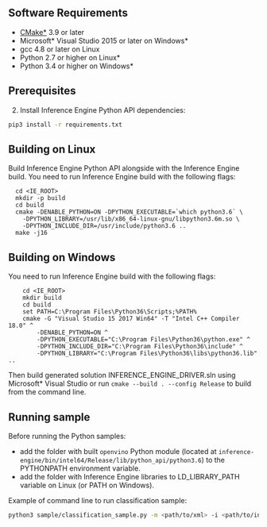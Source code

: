 ## Software Requirements
- [CMake\*](https://cmake.org/download/) 3.9 or later
- Microsoft\* Visual Studio 2015 or later on Windows\*
- gcc 4.8 or later on Linux
- Python 2.7 or higher on Linux\*
- Python 3.4 or higher on Windows\*

## Prerequisites

2. Install Inference Engine Python API dependencies:
```bash
pip3 install -r requirements.txt
```

## Building on Linux

Build Inference Engine Python API alongside with the Inference Engine build. 
You need to run Inference Engine build with the following flags:

```shellscript
  cd <IE_ROOT>
  mkdir -p build
  cd build
  cmake -DENABLE_PYTHON=ON -DPYTHON_EXECUTABLE=`which python3.6` \
  	-DPYTHON_LIBRARY=/usr/lib/x86_64-linux-gnu/libpython3.6m.so \
  	-DPYTHON_INCLUDE_DIR=/usr/include/python3.6 ..
  make -j16
```

## Building on Windows

You need to run Inference Engine build with the following flags:

```shellscript
	cd <IE_ROOT>
	mkdir build
	cd build
	set PATH=C:\Program Files\Python36\Scripts;%PATH%
	cmake -G "Visual Studio 15 2017 Win64" -T "Intel C++ Compiler 18.0" ^
		-DENABLE_PYTHON=ON ^
		-DPYTHON_EXECUTABLE="C:\Program Files\Python36\python.exe" ^
		-DPYTHON_INCLUDE_DIR="C:\Program Files\Python36\include" ^
		-DPYTHON_LIBRARY="C:\Program Files\Python36\libs\python36.lib" ..
```

Then build generated solution INFERENCE_ENGINE_DRIVER.sln using Microsoft\* Visual Studio or run `cmake --build . --config Release` to build from the command line.


## Running sample

Before running the Python samples:
- add the folder with built `openvino` Python module (located at `inference-engine/bin/intel64/Release/lib/python_api/python3.6`) to the PYTHONPATH environment variable.
- add the folder with Inference Engine libraries to LD_LIBRARY_PATH variable on Linux (or PATH on Windows).

Example of command line to run classification sample:

```bash
python3 sample/classification_sample.py -m <path/to/xml> -i <path/to/input/image> -d CPU 
```
